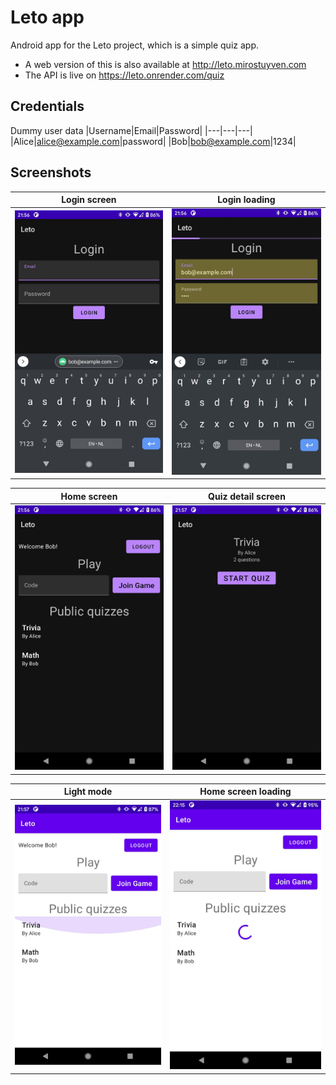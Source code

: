 # Leto app
Android app for the Leto project, which is a simple quiz app.

* A web version of this is also available at http://leto.mirostuyven.com
* The API is live on https://leto.onrender.com/quiz

## Credentials
Dummy user data
|Username|Email|Password|
|---|---|---|
|Alice|alice@example.com|password|
|Bob|bob@example.com|1234|

## Screenshots
|Login screen|Login loading|
|---|---|
|![](images/login.jpg)|![](images/login_loading.jpg)|

|Home screen|Quiz detail screen|
|---|---|
|![](images/home.jpg)|![](images/quiz_detail.jpg)

|Light mode|Home screen loading|
|---|---|
|![](images/home_light.jpg)|![](images/loading_light.jpg)|
